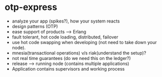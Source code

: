 otp-express
===========

* analyze your app (spikes?), how your system reacts
* design patterns (OTP)
* ease support of products --> Erlang
* fault tolerant, hot code loading, distributed, failover
* use hot code swapping when developing (not need to take down your node).
* mnesia(transactional operations) v/s riak(understand the setup)?
* not real time guarantees (do we need this on the ledger?)
* release --> running node (contains multiple applications)
* Application contains supervisors and working process
